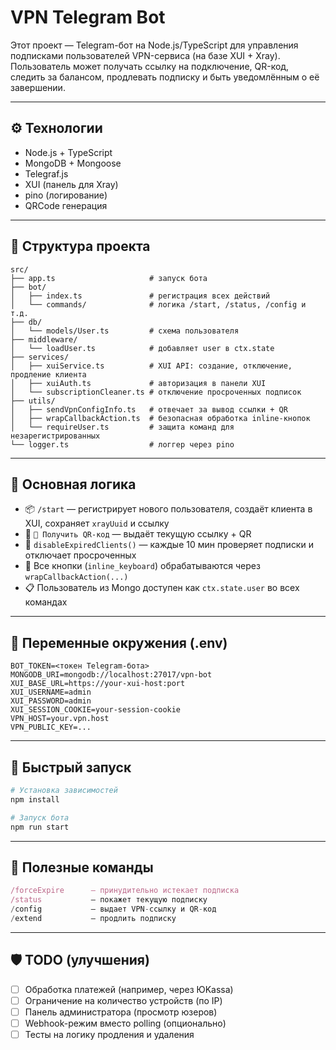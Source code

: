 # VPN Telegram Bot

Этот проект — Telegram-бот на Node.js/TypeScript для управления подписками пользователей VPN-сервиса (на базе XUI + Xray).  
Пользователь может получать ссылку на подключение, QR-код, следить за балансом, продлевать подписку и быть уведомлённым о её завершении.

---

## ⚙️ Технологии

- Node.js + TypeScript
- MongoDB + Mongoose
- Telegraf.js
- XUI (панель для Xray)
- pino (логирование)
- QRCode генерация

---

## 📁 Структура проекта

```
src/
├── app.ts                     # запуск бота
├── bot/
│   ├── index.ts               # регистрация всех действий
│   └── commands/              # логика /start, /status, /config и т.д.
├── db/
│   └── models/User.ts         # схема пользователя
├── middleware/
│   └── loadUser.ts            # добавляет user в ctx.state
├── services/
│   ├── xuiService.ts          # XUI API: создание, отключение, продление клиента
│   ├── xuiAuth.ts             # авторизация в панели XUI
│   └── subscriptionCleaner.ts # отключение просроченных подписок
├── utils/
│   ├── sendVpnConfigInfo.ts   # отвечает за вывод ссылки + QR
│   ├── wrapCallbackAction.ts  # безопасная обработка inline-кнопок
│   └── requireUser.ts         # защита команд для незарегистрированных
└── logger.ts                  # логгер через pino
```

---

## 🧠 Основная логика

- 📦 `/start` — регистрирует нового пользователя, создаёт клиента в XUI, сохраняет `xrayUuid` и ссылку
- 📲 `📲 Получить QR-код` — выдаёт текущую ссылку + QR
- 📅 `disableExpiredClients()` — каждые 10 мин проверяет подписки и отключает просроченных
- 💬 Все кнопки (`inline_keyboard`) обрабатываются через `wrapCallbackAction(...)`
- 📋 Пользователь из Mongo доступен как `ctx.state.user` во всех командах

---

## 📌 Переменные окружения (.env)

```env
BOT_TOKEN=<токен Telegram-бота>
MONGODB_URI=mongodb://localhost:27017/vpn-bot
XUI_BASE_URL=https://your-xui-host:port
XUI_USERNAME=admin
XUI_PASSWORD=admin
XUI_SESSION_COOKIE=your-session-cookie
VPN_HOST=your.vpn.host
VPN_PUBLIC_KEY=...
```

---

## 🚀 Быстрый запуск

```bash
# Установка зависимостей
npm install

# Запуск бота
npm run start
```

---

## 🧪 Полезные команды

```ts
/forceExpire      — принудительно истекает подписка
/status           — покажет текущую подписку
/config           — выдает VPN-ссылку и QR-код
/extend           — продлить подписку
```

---

## 🛡 TODO (улучшения)

- [ ] Обработка платежей (например, через ЮKassa)
- [ ] Ограничение на количество устройств (по IP)
- [ ] Панель администратора (просмотр юзеров)
- [ ] Webhook-режим вместо polling (опционально)
- [ ] Тесты на логику продления и удаления

